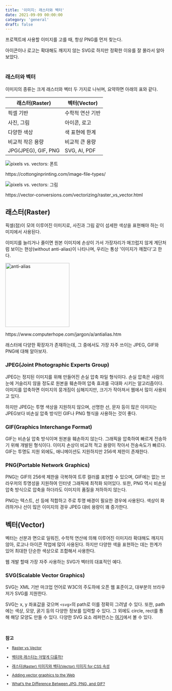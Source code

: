 ```yaml
---
title: '이미지: 래스터와 벡터'
date: 2021-09-09 00:00:00
category: 'general'
draft: false
---
```


프로젝트에 사용할 이미지를 고를 때, 항상 PNG를 먼저 찾는다.

아이콘이나 로고는 확대해도 깨지지 않는 SVG로 하지만 정확한 이유를 잘 몰라서 알아보았다.

<div style="margin-bottom: 40px"></div>

### 래스터와 벡터

이미지의 종류는 크게 래스터와 벡터 두 가지로 나뉘며, 요약하면 아래의 표와 같다.

| 래스터(Raster)      | 벡터(Vector)     |
| ------------------- | ---------------- |
| 픽셀 기반           | 수학적 연산 기반 |
| 사진, 그림          | 아이콘, 로고     |
| 다양한 색상         | 색 표현에 한계   |
| 비교적 작은 용량    | 비교적 큰 용량   |
| JPG(JPEG), GIF, PNG | SVG, AI, PDF     |

<div class="img-refer">
  <img src="https://intransitstudios.com/wp-content/uploads/2019/05/bitmap-vs-vector.jpg" alt="pixels vs. vectors: 폰트">
  <p>https://cottonginprinting.com/image-file-types/</p>
</div>

<div class="img-refer">
  <img src="https://vector-conversions.com/images/vector-vs-raster-jawlensky.jpg" alt="pixels vs. vectors: 그림">
  <p>https://vector-conversions.com/vectorizing/raster_vs_vector.html</p>
</div>

## 래스터(Raster)

픽셀(점)이 모여 이루어진 이미지로, 사진과 그림 같이 섬세한 색상을 표현해야 하는 이미지에서 사용된다.

이미지를 늘리거나 줄이면 원본 이미지에 손상이 가서 가장자리가 매끄럽지 않게 계단처럼 보이는 현상(without anti-alias)이 나타나며, 우리는 통상 '이미지가 깨졌다'고 한다.

<div class="img-refer">
  <img src="https://www.computerhope.com/jargon/a/anti-alias.jpg" alt="anti-alias" style="width: 200px">
  <p>https://www.computerhope.com/jargon/a/antialias.htm</p>
</div>

래스터에 다양한 확장자가 존재하는데, 그 중에서도 가장 자주 쓰이는 JPEG, GIF와 PNG에 대해 알아보자.

### JPEG(Joint Photographic Experts Group)

JPEG는 정지된 이미지를 위해 만들어진 손실 압축 파일 형식이다. 손실 압축은 사람의 눈에 거슬리지 않을 정도로 원본을 훼손하여 압축 효과를 극대화 시키는 알고리즘이다. 이미지를 압축하면 이미지의 뭉개짐이 심해지지만, 크기가 작아져서 웹에서 많이 사용되고 있다.

하지만 JPEG는 투명 색상을 지원하지 않으며, 선명한 선, 문자 등이 많은 이미지는 JPEG보다 비손실 압축 방식인 GIF나 PNG 형식을 사용하는 것이 좋다.

### GIF(Graphics Interchange Format)

GIF는 비손실 압축 방식이며 원본을 훼손하지 않는다. 그래픽을 압축하여 빠르게 전송하기 위해 개발된 형식이다. 이미지 손상이 비교적 적고 용량이 작아서 전송속도가 빠르다. GIF는 투명도 지원 외에도, 애니메이션도 지원하지만 256색 제한이 존재한다.

### PNG(Portable Network Graphics)

PNG는 GIF의 256색 제한을 극복하여 트루 컬러를 표현할 수 있으며, GIF에는 없는 브라우저의 투명성을 지원하여 인터넷 그래픽에 최적화 되어있다. 또한, PNG 역시 비손실 압축 방식으로 압축을 하더라도 이미지의 품질을 저하하지 않는다.

PNG는 텍스트, 선 등에 적합하고 주로 투명 배경이 필요한 경우에 사용된다. 색상이 화려하거나 선이 많은 이미지의 경우 JPEG 대비 용량이 꽤 증가한다.

## 벡터(Vector)

벡터는 선분과 면으로 일워진, 수학적 연산에 의해 이루어진 이미지라 확대해도 깨지지 않아, 로고나 아이콘 작업에 많이 사용된다. 하지만 다양한 색을 표현하는 데는 한계가 있어 최대한 단순한 색상으로 조합해서 사용한다.

웹 개발 할때 가장 자주 사용하는 SVG가 벡터의 대표적인 예다.

### SVG(Scalable Vector Graphics)

SVG는 XML 기반 마크업 언어로 W3C의 주도하에 오픈 웹 표준이고, 대부분의 브라우저가 SVG를 지원한다.

SVG는 x, y 좌표값을 갖으며 `<svg>`의 path로 이를 정확히 그려낼 수 있다. 또한, path에는 색상, 모양, 굵기 등의 다양한 정보를 입력할 수 있다. 그 외에도 circle, rect를 통해 해당 모양도 만들 수 있다. 다양한 SVG 요소 레퍼런스는 <a href="https://developer.mozilla.org/ko/docs/Web/SVG/Element" target="_blank">여기</a>에서 볼 수 있다.

<br />

**참고**

<div style="font-size: 12px;">

- <a href="https://vector-conversions.com/vectorizing/raster_vs_vector.html" target="_blank">Raster vs Vector</a>

- <a href="https://parkdauer.tistory.com/23" target="_blank">벡터와 래스터는 어떻게 다를까?</a>

- <a href="https://shlee1353.github.io/2019/09/26/css-raster-vector/" target="_blank">래스터(Raster) 이미지와 벡터(Vector) 이미지 for CSS 속성</a>

- <a href="https://developer.mozilla.org/en-US/docs/Learn/HTML/Multimedia_and_embedding/Adding_vector_graphics_to_the_Web" target="_blank">Adding vector graphics to the Web</a>

- <a href="https://www.howtogeek.com/howto/30941/whats-the-difference-between-jpg-png-and-gif/" target="_blank">What’s the Difference Between JPG, PNG, and GIF?</a>

</div>
